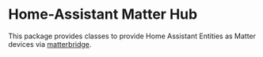 # Home-Assistant Matter Hub

This package provides classes to provide Home Assistant Entities as Matter devices via [matterbridge](https://github.com/Luligu/matterbridge/).
